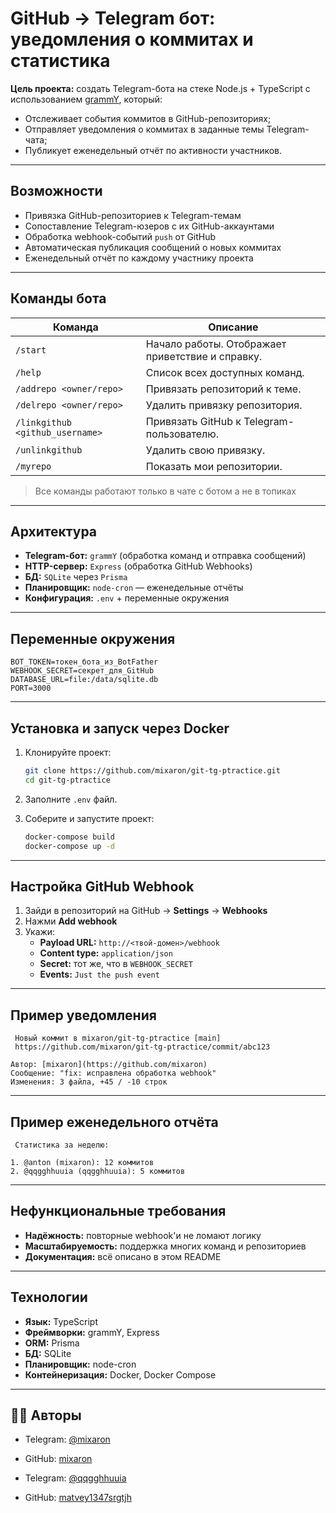 #  GitHub → Telegram бот: уведомления о коммитах и статистика

**Цель проекта:** создать Telegram-бота на стеке Node.js + TypeScript с использованием [grammY](https://grammy.dev/), который:

- Отслеживает события коммитов в GitHub-репозиториях;
- Отправляет уведомления о коммитах в заданные темы Telegram-чата;
- Публикует еженедельный отчёт по активности участников.

---

##  Возможности

- Привязка GitHub-репозиториев к Telegram-темам
- Сопоставление Telegram-юзеров с их GitHub-аккаунтами
- Обработка webhook-событий `push` от GitHub
- Автоматическая публикация сообщений о новых коммитах
- Еженедельный отчёт по каждому участнику проекта

---

##  Команды бота

| Команда | Описание |
|--------|----------|
| `/start` | Начало работы. Отображает приветствие и справку. |
| `/help` | Список всех доступных команд. |
| `/addrepo <owner/repo>` | Привязать репозиторий к теме. |
| `/delrepo <owner/repo>` | Удалить привязку репозитория. |
| `/linkgithub <github_username>` | Привязать GitHub к Telegram-пользователю. |
| `/unlinkgithub` | Удалить свою привязку. |
| `/myrepo` | Показать мои репозитории. |

>  Все команды работают только в чате с ботом а не в топиках
---

##  Архитектура

- **Telegram-бот:** `grammY` (обработка команд и отправка сообщений)
- **HTTP-сервер:** `Express` (обработка GitHub Webhooks)
- **БД:** `SQLite` через `Prisma`
- **Планировщик:** `node-cron` — еженедельные отчёты
- **Конфигурация:** `.env` + переменные окружения

---

##  Переменные окружения

```env
BOT_TOKEN=токен_бота_из_BotFather
WEBHOOK_SECRET=секрет_для_GitHub
DATABASE_URL=file:/data/sqlite.db
PORT=3000
```

---

##  Установка и запуск через Docker

1. Клонируйте проект:

   ```bash
   git clone https://github.com/mixaron/git-tg-ptractice.git
   cd git-tg-ptractice
   ```

2. Заполните `.env` файл.

3. Соберите и запустите проект:

   ```bash
   docker-compose build
   docker-compose up -d
   ```

---

##  Настройка GitHub Webhook

1. Зайди в репозиторий на GitHub → **Settings** → **Webhooks**
2. Нажми **Add webhook**
3. Укажи:
   - **Payload URL:** `http://<твой-домен>/webhook`
   - **Content type:** `application/json`
   - **Secret:** тот же, что в `WEBHOOK_SECRET`
   - **Events:** `Just the push event`

---

## Пример уведомления

```text
 Новый коммит в mixaron/git-tg-ptractice [main]
 https://github.com/mixaron/git-tg-ptractice/commit/abc123

Автор: [mixaron](https://github.com/mixaron)
Сообщение: "fix: исправлена обработка webhook"
Изменения: 3 файла, +45 / -10 строк
```

---

## Пример еженедельного отчёта

```text
 Статистика за неделю:

1. @anton (mixaron): 12 коммитов
2. @qqgghhuuia (qqgghhuuia): 5 коммитов
```

---

##  Нефункциональные требования

- **Надёжность:** повторные webhook'и не ломают логику
- **Масштабируемость:** поддержка многих команд и репозиториев
- **Документация:** всё описано в этом README

---

## Технологии

- **Язык:** TypeScript
- **Фреймворки:** grammY, Express
- **ORM:** Prisma
- **БД:** SQLite
- **Планировщик:** node-cron
- **Контейнеризация:** Docker, Docker Compose

---

## 🧑‍💻 Авторы

- Telegram: [@mixaron](https://t.me/mixaron)
- GitHub: [mixaron](https://github.com/mixaron)

- Telegram: [@qqgghhuuia](https://t.me/qqgghhuuia)
- GitHub: [matvey1347srgtjh](https://github.com/matvey1347srgtjh)

